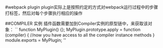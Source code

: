 #webpack plugin
plugin实际上是按照约定的方式对webpack运行过程中的步骤打标签，然后对每个步骤执行相应的操作

##COMPILER 实例
插件函数需要加到Compiler实例的原型链中，来获取该对象：
``
function MyPlugin() {};
MyPlugin.prototype.apply = function (compiler) {
    //now you have access to all the compiler instance methods
}
module.exports = MyPlugin;
''
